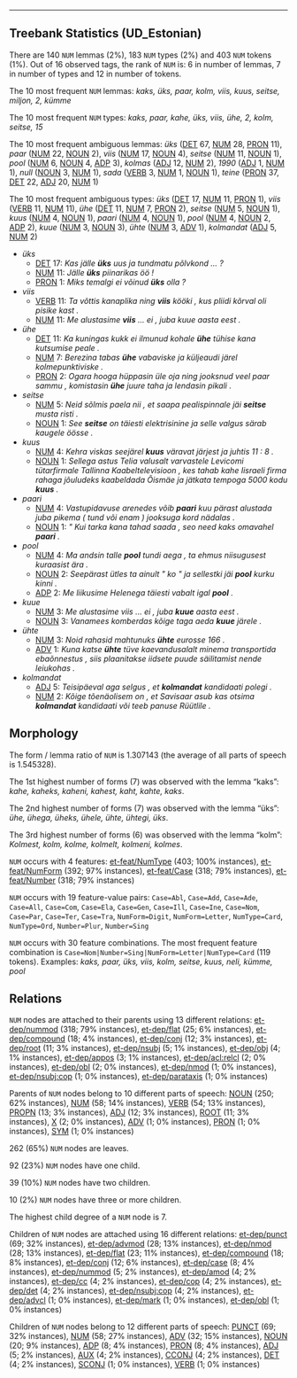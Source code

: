 

--------------------------------------------------------------------------------

## Treebank Statistics (UD_Estonian)

There are 140 `NUM` lemmas (2%), 183 `NUM` types (2%) and 403 `NUM` tokens (1%).
Out of 16 observed tags, the rank of `NUM` is: 6 in number of lemmas, 7 in number of types and 12 in number of tokens.

The 10 most frequent `NUM` lemmas: <em>kaks, üks, paar, kolm, viis, kuus, seitse, miljon, 2, kümme</em>

The 10 most frequent `NUM` types:  <em>kaks, paar, kahe, üks, viis, ühe, 2, kolm, seitse, 15</em>

The 10 most frequent ambiguous lemmas: <em>üks</em> ([DET]() 67, [NUM]() 28, [PRON]() 11), <em>paar</em> ([NUM]() 22, [NOUN]() 2), <em>viis</em> ([NUM]() 17, [NOUN]() 4), <em>seitse</em> ([NUM]() 11, [NOUN]() 1), <em>pool</em> ([NUM]() 6, [NOUN]() 4, [ADP]() 3), <em>kolmas</em> ([ADJ]() 12, [NUM]() 2), <em>1990</em> ([ADJ]() 1, [NUM]() 1), <em>null</em> ([NOUN]() 3, [NUM]() 1), <em>sada</em> ([VERB]() 3, [NUM]() 1, [NOUN]() 1), <em>teine</em> ([PRON]() 37, [DET]() 22, [ADJ]() 20, [NUM]() 1)

The 10 most frequent ambiguous types:  <em>üks</em> ([DET]() 17, [NUM]() 11, [PRON]() 1), <em>viis</em> ([VERB]() 11, [NUM]() 11), <em>ühe</em> ([DET]() 11, [NUM]() 7, [PRON]() 2), <em>seitse</em> ([NUM]() 5, [NOUN]() 1), <em>kuus</em> ([NUM]() 4, [NOUN]() 1), <em>paari</em> ([NUM]() 4, [NOUN]() 1), <em>pool</em> ([NUM]() 4, [NOUN]() 2, [ADP]() 2), <em>kuue</em> ([NUM]() 3, [NOUN]() 3), <em>ühte</em> ([NUM]() 3, [ADV]() 1), <em>kolmandat</em> ([ADJ]() 5, [NUM]() 2)


* <em>üks</em>
  * [DET]() 17: <em>Kas jälle <b>üks</b> uus ja tundmatu põlvkond ... ?</em>
  * [NUM]() 11: <em>Jälle <b>üks</b> piinarikas öö !</em>
  * [PRON]() 1: <em>Miks temalgi ei võinud <b>üks</b> olla ?</em>
* <em>viis</em>
  * [VERB]() 11: <em>Ta võttis kanaplika ning <b>viis</b> kööki , kus pliidi kõrval oli pisike kast .</em>
  * [NUM]() 11: <em>Me alustasime <b>viis</b> ... ei , juba kuue aasta eest .</em>
* <em>ühe</em>
  * [DET]() 11: <em>Ka kuningas kukk ei ilmunud kohale <b>ühe</b> tühise kana kutsumise peale .</em>
  * [NUM]() 7: <em>Berezina tabas <b>ühe</b> vabaviske ja küljeaudi järel kolmepunktiviske .</em>
  * [PRON]() 2: <em>Ogara hooga hüppasin üle oja ning jooksnud veel paar sammu , komistasin <b>ühe</b> juure taha ja lendasin pikali .</em>
* <em>seitse</em>
  * [NUM]() 5: <em>Neid sõlmis paela nii , et saapa pealispinnale jäi <b>seitse</b> musta risti .</em>
  * [NOUN]() 1: <em>See <b>seitse</b> on täiesti elektrisinine ja selle valgus särab kaugele öösse .</em>
* <em>kuus</em>
  * [NUM]() 4: <em>Kehra viskas seejärel <b>kuus</b> väravat järjest ja juhtis 11 : 8 .</em>
  * [NOUN]() 1: <em>Sellega astus Telia valusalt varvastele Levicomi tütarfirmale Tallinna Kaabeltelevisioon , kes tahab kahe Iisraeli firma rahaga jõuludeks kaabeldada Õismäe ja jätkata tempoga 5000 kodu <b>kuus</b> .</em>
* <em>paari</em>
  * [NUM]() 4: <em>Vastupidavuse arenedes võib <b>paari</b> kuu pärast alustada juba pikema ( tund või enam ) jooksuga kord nädalas .</em>
  * [NOUN]() 1: <em>" Kui tarka kana tahad saada , seo need kaks omavahel <b>paari</b> .</em>
* <em>pool</em>
  * [NUM]() 4: <em>Ma andsin talle <b>pool</b> tundi aega , ta ehmus niisugusest kuraasist ära .</em>
  * [NOUN]() 2: <em>Seepärast ütles ta ainult " ko " ja sellestki jäi <b>pool</b> kurku kinni .</em>
  * [ADP]() 2: <em>Me liikusime Helenega täiesti vabalt igal <b>pool</b> .</em>
* <em>kuue</em>
  * [NUM]() 3: <em>Me alustasime viis ... ei , juba <b>kuue</b> aasta eest .</em>
  * [NOUN]() 3: <em>Vanamees komberdas kõige taga aeda <b>kuue</b> järele .</em>
* <em>ühte</em>
  * [NUM]() 3: <em>Noid rahasid mahtunuks <b>ühte</b> eurosse 166 .</em>
  * [ADV]() 1: <em>Kuna katse <b>ühte</b> tüve kaevandusalalt minema transportida ebaõnnestus , siis plaanitakse iidsete puude säilitamist nende leiukohas .</em>
* <em>kolmandat</em>
  * [ADJ]() 5: <em>Teisipäeval aga selgus , et <b>kolmandat</b> kandidaati polegi .</em>
  * [NUM]() 2: <em>Kõige tõenäolisem on , et Savisaar asub kas otsima <b>kolmandat</b> kandidaati või teeb panuse Rüütlile .</em>

## Morphology

The form / lemma ratio of `NUM` is 1.307143 (the average of all parts of speech is 1.545328).

The 1st highest number of forms (7) was observed with the lemma “kaks”: <em>kahe, kaheks, kaheni, kahest, kaht, kahte, kaks</em>.

The 2nd highest number of forms (7) was observed with the lemma “üks”: <em>ühe, ühega, üheks, ühele, ühte, ühtegi, üks</em>.

The 3rd highest number of forms (6) was observed with the lemma “kolm”: <em>Kolmest, kolm, kolme, kolmelt, kolmeni, kolmes</em>.

`NUM` occurs with 4 features: [et-feat/NumType]() (403; 100% instances), [et-feat/NumForm]() (392; 97% instances), [et-feat/Case]() (318; 79% instances), [et-feat/Number]() (318; 79% instances)

`NUM` occurs with 19 feature-value pairs: `Case=Abl`, `Case=Add`, `Case=Ade`, `Case=All`, `Case=Com`, `Case=Ela`, `Case=Gen`, `Case=Ill`, `Case=Ine`, `Case=Nom`, `Case=Par`, `Case=Ter`, `Case=Tra`, `NumForm=Digit`, `NumForm=Letter`, `NumType=Card`, `NumType=Ord`, `Number=Plur`, `Number=Sing`

`NUM` occurs with 30 feature combinations.
The most frequent feature combination is `Case=Nom|Number=Sing|NumForm=Letter|NumType=Card` (119 tokens).
Examples: <em>kaks, paar, üks, viis, kolm, seitse, kuus, neli, kümme, pool</em>


## Relations

`NUM` nodes are attached to their parents using 13 different relations: [et-dep/nummod]() (318; 79% instances), [et-dep/flat]() (25; 6% instances), [et-dep/compound]() (18; 4% instances), [et-dep/conj]() (12; 3% instances), [et-dep/root]() (11; 3% instances), [et-dep/nsubj]() (5; 1% instances), [et-dep/obj]() (4; 1% instances), [et-dep/appos]() (3; 1% instances), [et-dep/acl:relcl]() (2; 0% instances), [et-dep/obl]() (2; 0% instances), [et-dep/nmod]() (1; 0% instances), [et-dep/nsubj:cop]() (1; 0% instances), [et-dep/parataxis]() (1; 0% instances)

Parents of `NUM` nodes belong to 10 different parts of speech: [NOUN]() (250; 62% instances), [NUM]() (58; 14% instances), [VERB]() (54; 13% instances), [PROPN]() (13; 3% instances), [ADJ]() (12; 3% instances), [ROOT]() (11; 3% instances), [X]() (2; 0% instances), [ADV]() (1; 0% instances), [PRON]() (1; 0% instances), [SYM]() (1; 0% instances)

262 (65%) `NUM` nodes are leaves.

92 (23%) `NUM` nodes have one child.

39 (10%) `NUM` nodes have two children.

10 (2%) `NUM` nodes have three or more children.

The highest child degree of a `NUM` node is 7.

Children of `NUM` nodes are attached using 16 different relations: [et-dep/punct]() (69; 32% instances), [et-dep/advmod]() (28; 13% instances), [et-dep/nmod]() (28; 13% instances), [et-dep/flat]() (23; 11% instances), [et-dep/compound]() (18; 8% instances), [et-dep/conj]() (12; 6% instances), [et-dep/case]() (8; 4% instances), [et-dep/nummod]() (5; 2% instances), [et-dep/amod]() (4; 2% instances), [et-dep/cc]() (4; 2% instances), [et-dep/cop]() (4; 2% instances), [et-dep/det]() (4; 2% instances), [et-dep/nsubj:cop]() (4; 2% instances), [et-dep/advcl]() (1; 0% instances), [et-dep/mark]() (1; 0% instances), [et-dep/obl]() (1; 0% instances)

Children of `NUM` nodes belong to 12 different parts of speech: [PUNCT]() (69; 32% instances), [NUM]() (58; 27% instances), [ADV]() (32; 15% instances), [NOUN]() (20; 9% instances), [ADP]() (8; 4% instances), [PRON]() (8; 4% instances), [ADJ]() (5; 2% instances), [AUX]() (4; 2% instances), [CCONJ]() (4; 2% instances), [DET]() (4; 2% instances), [SCONJ]() (1; 0% instances), [VERB]() (1; 0% instances)

